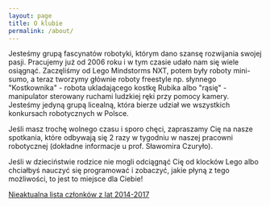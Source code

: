 ```yaml
---
layout: page
title: O klubie
permalink: /about/
---
```


Jesteśmy grupą fascynatów robotyki, którym dano szansę rozwijania swojej pasji. Pracujemy już od 2006 roku i w tym czasie udało nam się wiele osiągnąć. Zaczęliśmy od Lego Mindstorms NXT, potem były roboty mini-sumo, a teraz tworzymy głównie roboty freestyle np. słynnego "Kostkownika" - robota ukladającego kostkę Rubika albo "rąsię" - manipulator sterowany ruchami ludzkiej ręki przy pomocy kamery. Jesteśmy jedyną grupą licealną, która bierze udział we wszystkich konkursach robotycznych w Polsce.

Jeśli masz trochę wolnego czasu i sporo chęci, zapraszamy Cię na nasze spotkania, które odbywają się 2 razy w tygodniu w naszej pracowni robotycznej (dokładne informacje u prof. Sławomira Czuryło).

Jeśli w dzieciństwie rodzice nie mogli odciągnąć Cię od klocków Lego albo chciałbyś nauczyć się programować i zobaczyć, jakie płyną z tego możliwości, to jest to miejsce dla Ciebie!

[Nieaktualna lista członków z lat 2014-2017][members]


[members]: members.md
[github]: https://github.com/roboilo

